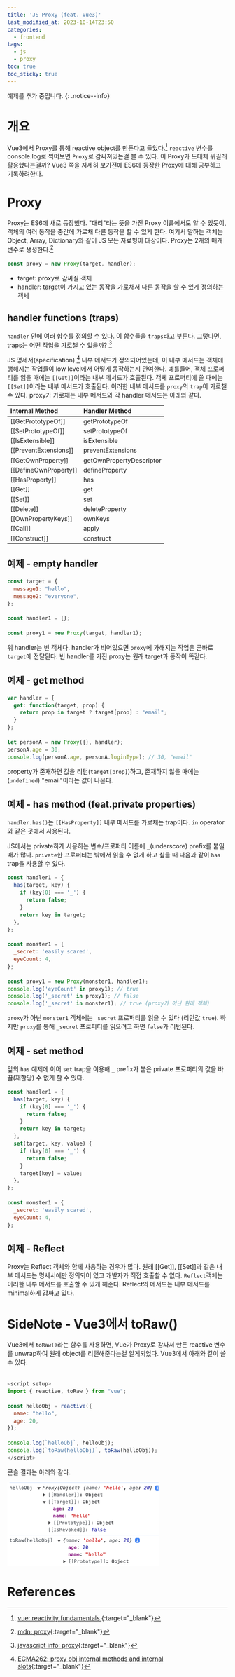 ```yaml
---
title: 'JS Proxy (feat. Vue3)'
last_modified_at: 2023-10-14T23:50
categories:
  - frontend
tags:
  - js
  - proxy
toc: true
toc_sticky: true
---
```


예제를 추가 중입니다.
{: .notice--info}

# 개요
Vue3에서 Proxy를 통해 reactive object를 만든다고 들었다.[^fn1] `reactive` 변수를 console.log로 찍어보면 `Proxy`로 감싸져있는걸 볼 수 있다. 
이 Proxy가 도대체 뭐길래 활용했다는걸까? Vue3 쪽을 자세히 보기전에 ES6에 등장한 Proxy에 대해 공부하고 기록하려한다. 

# Proxy
Proxy는 ES6에 새로 등장했다. "대리"라는 뜻을 가진 Proxy 이름에서도 알 수 있듯이, 객체의 여러 동작을 중간에 가로채 다른 동작을 할 수 있게 한다. 
여기서 말하는 객체는 Object, Array, Dictionary와 같이 JS 모든 자료형이 대상이다.
Proxy는 2개의 매개변수로 생성한다.[^fn2]
```javascript
const proxy = new Proxy(target, handler);
```
- target: proxy로 감싸질 객체
- handler: target이 가지고 있는 동작을 가로채서 다른 동작을 할 수 있게 정의하는 객체 


## handler functions (traps)
`handler` 안에 여러 함수를 정의할 수 있다. 이 함수들을 `traps`라고 부른다.
그렇다면, traps는 어떤 작업을 가로챌 수 있을까? [^fn3]

JS 명세서(specification) [^fn4]  내부 메서드가 정의되어있는데, 이 내부 메서드는 객체에 행해지는 작업들이 low level에서 어떻게 동작하는지 관여한다.
예를들어, 객체 프로퍼티를 읽을 때에는 `[[Get]]`이라는 내부 메서드가 호출된다. 객체 프로퍼티에 쓸 때에는 `[[Set]]`이라는 내부 메서드가 호출된다.
이러한 내부 메서드를 `proxy`의 `trap`이 가로챌 수 있다. proxy가 가로채는 내부 메서드와 각 handler 메서드는 아래와 같다.

| Internal Method	| Handler Method |
|:-------------|:------------|
| [[GetPrototypeOf]]	| getPrototypeOf |
| [[SetPrototypeOf]]	| setPrototypeOf |
| [[IsExtensible]]	| isExtensible |
| [[PreventExtensions]] |	preventExtensions |
| [[GetOwnProperty]]	| getOwnPropertyDescriptor |
| [[DefineOwnProperty]] |	defineProperty |
| [[HasProperty]]	| has |
| [[Get]]	| get |
| [[Set]]	| set |
| [[Delete]]	| deleteProperty |
| [[OwnPropertyKeys]] |	ownKeys |
| [[Call]] |	apply |
| [[Construct]] |	construct |


## 예제 - empty handler
```javascript
const target = {
  message1: "hello",
  message2: "everyone",
};

const handler1 = {};

const proxy1 = new Proxy(target, handler1);

```
위 handler는 빈 객체다. handler가 비어있으면 `proxy`에 가해지는 작업은 곧바로 `target`에 전달된다.
빈 handler를 가진 proxy는 원래 target과 동작이 똑같다.

## 예제 - get method 
```javascript
var handler = {
  get: function(target, prop) {
    return prop in target ? target[prop] : "email";
  }
};

let personA = new Proxy({}, handler);
personA.age = 30; 
console.log(personA.age, personA.loginType); // 30, "email"
```

property가 존재하면 값을 리턴(`target[prop]`)하고,  존재하지 않을 때에는(`undefined`) "email"이라는 값이 나온다.


## 예제 - has method (feat.private properties)
`handler.has()`는 `[[HasProperty]]` 내부 메서드를 가로채는 trap이다.
`in` operator와 같은 곳에서 사용된다.

JS에서는 private하게 사용하는 변수/프로퍼티 이름에 `_`(underscore) prefix를 붙일 때가 많다.
`private`한 프로퍼티는 밖에서 읽을 수 없게 하고 싶을 때 다음과 같이 `has` trap을 사용할 수 있다.

```javascript
const handler1 = {
  has(target, key) {
    if (key[0] === '_') {
      return false;
    }
    return key in target;
  },
};

const monster1 = {
  _secret: 'easily scared',
  eyeCount: 4,
};

const proxy1 = new Proxy(monster1, handler1);
console.log('eyeCount' in proxy1); // true
console.log('_secret' in proxy1); // false
console.log('_secret' in monster1); // true (proxy가 아닌 원래 객체)
```

`proxy`가 아닌 `monster1` 객체에는 `_secret` 프로퍼티를 읽을 수 있다 (리턴값 `true`). 
하지만 `proxy`를 통해 `_secret` 프로퍼티를 읽으려고 하면 `false`가 리턴된다.

## 예제 - set method 
앞의 `has` 예제에 이어 `set` trap을 이용해 `_` prefix가 붙은 private 프로퍼티의 값을 바꿀(재할당) 수 없게 할 수 있다.
```javascript
const handler1 = {
  has(target, key) {
    if (key[0] === '_') {
      return false;
    }
    return key in target;
  },
  set(target, key, value) {
    if (key[0] === '_') {
      return false;
    }
    target[key] = value;
  },
};

const monster1 = {
  _secret: 'easily scared',
  eyeCount: 4,
};


```

## 예제 - Reflect
Proxy는 Reflect 객체와 함께 사용하는 경우가 많다.
원래  [[Get]], [[Set]]과 같은 내부 메서드는 명세서에만 정의되어 있고 개발자가 직접 호출할 수 없다. 
`Reflect`객체는 이러한 내부 메서드를 호출할 수 있게 해준다.
Reflect의 메서드는 내부 메서드를 minimal하게 감싸고 있다. 


[//]: # (todo: reflect calls table https://ko.javascript.info/proxy)





# SideNote - Vue3에서 toRaw()
Vue3에서 `toRaw()`라는 함수를 사용하면, Vue가 Proxy로 감싸서 만든 reactive 변수를 unwrap하여 원래 object를 리턴해준다는걸 알게되었다. 
Vue3에서 아래와 같이 쓸 수 있다.

```javascript

<script setup>
import { reactive, toRaw } from "vue";

const helloObj = reactive({
  name: "hello",
  age: 20,
});

console.log(`helloObj`, helloObj);
console.log(`toRaw(helloObj)`, toRaw(helloObj));
</script>
```

콘솔 결과는 아래와 같다.

![20231012_proxy_vue.png](..%2F..%2Fassets%2Fimages%2Fposts%2F20231012_proxy_vue.png)



# References
[^fn1]: [vue: reactivity fundamentals ](https://vuejs.org/guide/essentials/reactivity-fundamentals.html#reactive-proxy-vs-original-1){:target="_blank"}
[^fn2]: [mdn: proxy](https://developer.mozilla.org/ko/docs/Web/JavaScript/Reference/Global_Objects/Proxy){:target="_blank"}
[^fn3]: [javascript info: proxy](https://javascript.info/proxy){:target="_blank"}
[^fn4]: [ECMA262: proxy obj internal methods and internal slots](https://tc39.es/ecma262/#sec-proxy-object-internal-methods-and-internal-slots){:target="_blank"}
[^fn5]: [brunch story: [고급 자바스크립트]  프록시 객체 사용법](https://brunch.co.kr/@skykamja24/644){:target="_blank"}
[^fn6]: [vue: reactivity advanced - toraw](https://vuejs.org/api/reactivity-advanced.html#toraw){:target="_blank"}
[^fn7]: [자바스크립트에서 Proxy 객체 이해하기](https://velog.io/@esthevely/JS-%EC%9E%90%EB%B0%94%EC%8A%A4%ED%81%AC%EB%A6%BD%ED%8A%B8%EC%97%90%EC%84%9C-Proxy-%EA%B0%9D%EC%B2%B4-%EC%9D%B4%ED%95%B4%ED%95%98%EA%B8%B0){:target="_blank"}






